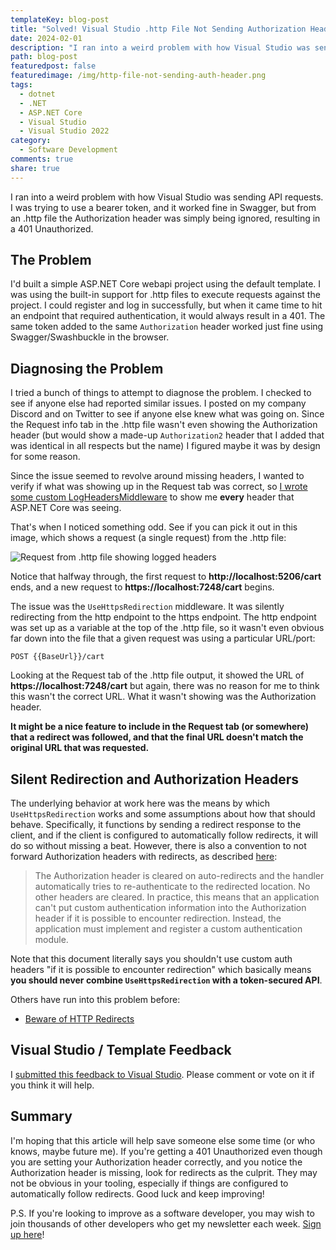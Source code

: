 ```yaml
---
templateKey: blog-post
title: "Solved! Visual Studio .http File Not Sending Authorization Header"
date: 2024-02-01
description: "I ran into a weird problem with how Visual Studio was sending API requests. I was trying to use a bearer token, and it worked fine in Swagger, but from an .http file the Authorization header was simply being ignored, resulting in a 401 Unauthorized."
path: blog-post
featuredpost: false
featuredimage: /img/http-file-not-sending-auth-header.png
tags:
  - dotnet
  - .NET
  - ASP.NET Core
  - Visual Studio
  - Visual Studio 2022
category:
  - Software Development
comments: true
share: true
---
```


I ran into a weird problem with how Visual Studio was sending API requests. I was trying to use a bearer token, and it worked fine in Swagger, but from an .http file the Authorization header was simply being ignored, resulting in a 401 Unauthorized.

## The Problem

I'd built a simple ASP.NET Core webapi project using the default template. I was using the built-in support for .http files to execute requests against the project. I could register and log in successfully, but when it came time to hit an endpoint that required authentication, it would always result in a 401. The same token added to the same `Authorization` header worked just fine using Swagger/Swashbuckle in the browser.

## Diagnosing the Problem

I tried a bunch of things to attempt to diagnose the problem. I checked to see if anyone else had reported similar issues. I posted on my company Discord and on Twitter to see if anyone else knew what was going on. Since the Request info tab in the .http file wasn't even showing the Authorization header (but would show a made-up `Authorization2` header that I added that was identical in all respects but the name) I figured maybe it was by design for some reason.

Since the issue seemed to revolve around missing headers, I wanted to verify if what was showing up in the Request tab was correct, so [I wrote some custom LogHeadersMiddleware](/log-request-headers-middleware) to show me **every** header that ASP.NET Core was seeing.

That's when I noticed something odd. See if you can pick it out in this image, which shows a request (a single request) from the .http file:

![Request from .http file showing logged headers](/img/http-file-request-with-headers.png)

Notice that halfway through, the first request to **http://localhost:5206/cart** ends, and a new request to **https://localhost:7248/cart** begins.

The issue was the `UseHttpsRedirection` middleware. It was silently redirecting from the http endpoint to the https endpoint. The http endpoint was set up as a variable at the top of the .http file, so it wasn't even obvious far down into the file that a given request was using a particular URL/port:

```
POST {{BaseUrl}}/cart
```

Looking at the Request tab of the .http file output, it showed the URL of **https://localhost:7248/cart** but again, there was no reason for me to think this wasn't the correct URL. What it wasn't showing was the Authorization header.

**It might be a nice feature to include in the Request tab (or somewhere) that a redirect was followed, and that the final URL doesn't match the original URL that was requested.**

## Silent Redirection and Authorization Headers

The underlying behavior at work here was the means by which `UseHttpsRedirection` works and some assumptions about how that should behave. Specifically, it functions by sending a redirect response to the client, and if the client is configured to automatically follow redirects, it will do so without missing a beat. However, there is also a convention to not forward Authorization headers with redirects, as described [here](https://learn.microsoft.com/en-us/dotnet/api/system.net.http.httpclienthandler.allowautoredirect):

> The Authorization header is cleared on auto-redirects and the handler automatically tries to re-authenticate to the redirected location. No other headers are cleared. In practice, this means that an application can't put custom authentication information into the Authorization header if it is possible to encounter redirection. Instead, the application must implement and register a custom authentication module.

Note that this document literally says you shouldn't use custom auth headers "if it is possible to encounter redirection" which basically means **you should never combine `UseHttpsRedirection` with a token-secured API**.

Others have run into this problem before:

- [Beware of HTTP Redirects](https://mazeez.dev/posts/beware-of-http-redirects)

## Visual Studio / Template Feedback

I [submitted this feedback to Visual Studio](https://developercommunity.visualstudio.com/t/webapi-template-uses-HttpsRedirection-an/10576429?port=1025&fsid=e3c6a04d-024f-4953-9015-e38e269bd187). Please comment or vote on it if you think it will help.

## Summary

I'm hoping that this article will help save someone else some time (or who knows, maybe future me). If you're getting a 401 Unauthorized even though you are setting your Authorization header correctly, and you notice the Authorization header is missing, look for redirects as the culprit. They may not be obvious in your tooling, especially if things are configured to automatically follow redirects. Good luck and keep improving!

P.S. If you're looking to improve as a software developer, you may wish to join thousands of other developers who get my newsletter each week. [Sign up here](/tips)!
